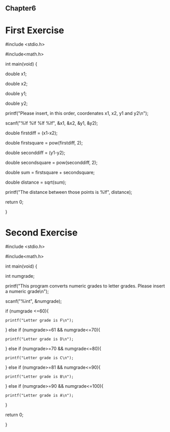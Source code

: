 ## Chapter6

# First Exercise

 #include <stdio.h>
 
#include<math.h>


int main(void) {

 double x1;
 
 double x2;
 
 double y1;
 
 double y2;

 printf("Please insert, in this order, coordenates x1, x2, y1 and y2\n");
 
 scanf("%lf %lf %lf %lf", &x1, &x2, &y1, &y2);
 
 double firstdiff = (x1-x2);
 
 double firstsquare = pow(firstdiff, 2);
 
 double seconddiff = (y1-y2);
 
 double secondsquare = pow(seconddiff, 2);
 
 double sum = firstsquare + secondsquare;
 
 double distance = sqrt(sum);
 
 printf("The distance between those points is %lf", distance); 
 

  return 0;
  
}

# Second Exercise

#include <stdio.h>

#include<math.h>


int main(void) {

  int numgrade;
  
 printf("This program converts numeric grades to letter grades. Please insert a numeric grade\n");
 
 scanf("%int", &numgrade);
 
 if (numgrade <=60){


    printf("Letter grade is F\n");
    
} else if (numgrade>=61 && numgrade<=70){

    printf("Letter grade is D\n");
    
} else if (numgrade>=70 && numgrade<=80){

    printf("Letter grade is C\n");
    
} else if (numgrade>=81 && numgrade<=90){

    printf("Letter grade is B\n");
    
} else if (numgrade>=90 && numgrade<=100){

    printf("Letter grade is A\n");
    
}

return 0;

}

